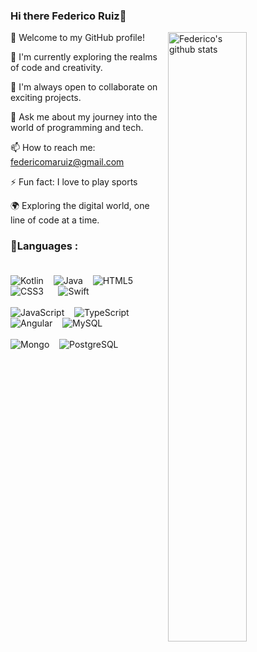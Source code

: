 ### Hi there Federico Ruiz👋

 <img width="50%" align="right" alt="Federico's github stats" src="https://tenor.com/es/view/wearelegend-gif-26271723" />
 
🚀 Welcome to my GitHub profile!

🌱 I'm currently exploring the realms of code and creativity.

👯 I'm always open to collaborate on exciting projects.

💬 Ask me about my journey into the world of programming and tech.

📫 How to reach me: federicomaruiz@gmail.com

⚡ Fun fact: I love to play sports

🌍 Exploring the digital world, one line of code at a time.

### 🔭Languages : <br/><br/>

![Kotlin](https://img.shields.io/badge/kotlin-%230095D5.svg?style=for-the-badge&logo=kotlin&logoColor=white)&nbsp;&nbsp;&nbsp;
![Java](https://img.shields.io/badge/java-%23ED8B00.svg?style=for-the-badge&logo=java&logoColor=white)&nbsp;&nbsp;&nbsp;
![HTML5](https://img.shields.io/badge/html5-%23E34F26.svg?style=for-the-badge&logo=html5&logoColor=white) &nbsp;&nbsp;&nbsp;
![CSS3](https://img.shields.io/badge/css3-%231572B6.svg?style=for-the-badge&logo=css3&logoColor=white)&nbsp;&nbsp;&nbsp;&nbsp;&nbsp;
![Swift](https://img.shields.io/badge/Swift-FA7343?style=for-the-badge&logo=swift&logoColor=white)
<br/><br/>
![JavaScript](https://img.shields.io/badge/javascript-%23323330.svg?style=for-the-badge&logo=javascript&logoColor=%23F7DF1E)&nbsp;&nbsp;&nbsp;
![TypeScript](https://img.shields.io/badge/typescript-%2300f.svg?style=for-the-badge&logo=typescript&logoColor=white)&nbsp;&nbsp;&nbsp;
![Angular](https://img.shields.io/badge/Angular-20232A?style=for-the-badge&logo=angular&logoColor=FF0000)&nbsp;&nbsp;&nbsp;
![MySQL](https://img.shields.io/badge/mysql-%2300f.svg?style=for-the-badge&logo=mysql&logoColor=white)&nbsp;&nbsp;&nbsp;
<br/><br/>
![Mongo](https://img.shields.io/badge/MongoDB-4EA94B?style=for-the-badge&logo=mongodb&logoColor=white)&nbsp;&nbsp;&nbsp;
![PostgreSQL](https://img.shields.io/badge/postgreSQL-skyblue.svg?style=for-the-badge&logo=postgreSQL&logoColor=black)&nbsp;&nbsp;&nbsp;
 &nbsp;&nbsp;&nbsp;
<br/>
<br/>
<!--
**federicomaruiz/federicomaruiz** is a ✨ _special_ ✨ repository because its `README.md` (this file) appears on your GitHub profile.

Here are some ideas to get you started:

- 🔭 I’m currently working on ...
- 🌱 I’m currently learning ...
- 👯 I’m looking to collaborate on ...
- 🤔 I’m looking for help with ...
- 💬 Ask me about ...
- 📫 How to reach me: ...
- 😄 Pronouns: ...
- ⚡ Fun fact: ...
-->
